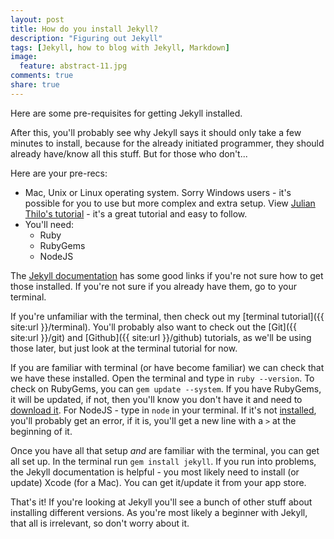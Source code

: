 ```yaml
---
layout: post
title: How do you install Jekyll?
description: "Figuring out Jekyll"
tags: [Jekyll, how to blog with Jekyll, Markdown]
image:
  feature: abstract-11.jpg
comments: true
share: true
---
```


Here are some pre-requisites for getting Jekyll installed. 

After this, you'll probably see why Jekyll says it should only take a few minutes to install, because for the already initiated programmer, they should already have/know all this stuff. But for those who don't...

Here are your pre-recs:

* Mac, Unix or Linux operating system. Sorry Windows users - it's possible for you to use but more complex and extra setup. View [Julian Thilo's tutorial](http://jekyll-windows.juthilo.com/) - it's a great tutorial and easy to follow.
* You'll need:
	* Ruby
	* RubyGems
	* NodeJS
	
The [Jekyll documentation](http://jekyllrb.com/docs/installation/) has some good links if you're not sure how to get those installed. If you're not sure if you already have them, go to your terminal.

If you're unfamiliar with the terminal, then check out my [terminal tutorial]({{ site:url }}/terminal). You'll probably also want to check out the [Git]({{ site:url }}/git) and [Github]({{ site:url }}/github) tutorials, as we'll be using those later, but just look at the terminal tutorial for now.

If you are familiar with terminal (or have become familiar) we can check that we have these installed. Open the terminal and type in `ruby --version`. To check on RubyGems, you can `gem update --system`. If you have RubyGems, it will be updated, if not, then you'll know you don't have it and need to [download it](http://rubygems.org/pages/download). For NodeJS - type in `node` in your terminal. If it's not [installed](http://nodejs.org/), you'll probably get an error, if it is, you'll get a new line with a `>` at the beginning of it. 

Once you have all that setup *and* are familiar with the terminal, you can get all set up. In the terminal run `gem install jekyll`. If you run into problems, the Jekyll documentation is helpful - you most likely need to install (or update) Xcode (for a Mac). You can get it/update it from your app store.

That's it! If you're looking at Jekyll you'll see a bunch of other stuff about installing different versions. As you're most likely a beginner with Jekyll, that all is irrelevant, so don't worry about it. 

